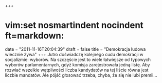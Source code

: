 +++
# vim:set nosmartindent nocindent ft=markdown:
date = "2011-11-16T20:04:39"
draft = false
title = "Demokracja ludowa wiecznie żywa"
+++
Jutro doświadczę kolejnego cudu demokracji w socjalizmie: wyborów. Na
szczęście jest to wiele łatwiejsze od typowych wyborów parlamentarnych, gdyż
komisja zarejestrowała jedną listę. Aby rozwiać wszelkie wątpliwości liczba
kandydatów na tej liście równa jest liczbie mandatów. Ale pójść głosować
trzeba, chyba, że się nie lubi premii...

